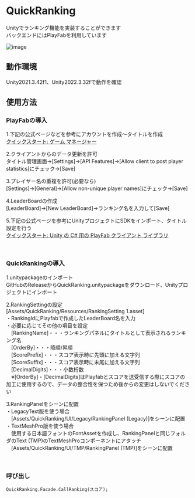 # QuickRanking
Unityでランキング機能を実装することができます  
バックエンドにはPlayFabを利用しています  

![image](https://github.com/user-attachments/assets/59ef0f17-8742-4df9-b9d8-5eaee7ab1990)

## 動作環境
Unity2021.3.42f1、Unity2022.3.32fで動作を確認

## 使用方法
### PlayFabの導入
1.下記の公式ページなどを参考にアカウントを作成～タイトルを作成  
[クイックスタート: ゲーム マネージャー](https://learn.microsoft.com/ja-jp/gaming/playfab/gamemanager/quickstart)  

2.クライアントからのデータ更新を許可  
タイトル管理画面→[Settings]→[API Features]→[Allow client to post player statistics]にチェック→[Save]  

3.プレイヤー名の重複を許可(必要なら)  
[Settings]→[General]→[Allow non-unique player names]にチェック→[Save]

4.LeaderBoardの作成  
[LeaderBoard]→[New LeaderBoard]→ランキング名を入力して[Save]

5.下記の公式ページを参考にUnityプロジェクトにSDKをインポート、タイトル設定を行う  
[クイックスタート: Unity の C# 用の PlayFab クライアント ライブラリ](https://learn.microsoft.com/ja-jp/gaming/playfab/sdks/unity3d/quickstart)  

<br>

### QuickRankingの導入
1.unitypackageのインポート  
GitHubのReleaseからQuickRanking.unitypackageをダウンロード、Unityプロジェクトにインポート  

2.RankingSettingの設定  
[Assets/QuickRanking/Resources/RankingSetting 1.asset]  
・RankingIdにPlayfabで作成したLeaderBoard名を入力  
・必要に応じてその他の項目を設定  
　[RankingName]・・・ランキングパネルにタイトルとして表示されるランキング名  
　[OrderBy]・・・降順/昇順  
　[ScorePrefix]・・・スコア表示時に先頭に加える文字列  
　[ScoreSuffix]・・・スコア表示時に末尾に加える文字列  
　[DecimalDigits]・・・小数桁数  
　※[OrderBy]・[DecimalDigits]はPlayfabとスコアを送受信する際にスコアの加工に使用するので、データの整合性を保つため後からの変更はしないでください  

3.RankingPanelをシーンに配置  
・LegacyText版を使う場合  
　[Assets/QuickRanking/UI/Legacy/RankingPanel (Legacy)]をシーンに配置  
・TextMeshPro版を使う場合  
　使用する日本語フォントのFontAssetを作成し、RankingPanelと同じフォルダのText (TMP)のTextMeshProコンポーネントにアタッチ
　[Assets/QuickRanking/UI/TMP/RankingPanel (TMP)]をシーンに配置  

<br>

### 呼び出し
```
QuickRanking.Facade.CallRanking(スコア);
```

